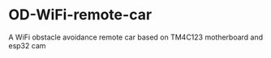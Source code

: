 # OD-WiFi-remote-car
A WiFi obstacle avoidance remote car based on TM4C123 motherboard and esp32 cam
